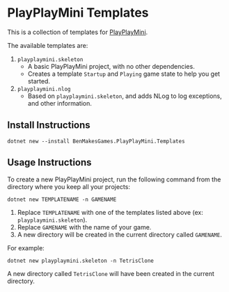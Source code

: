 # PlayPlayMini Templates

This is a collection of templates for [PlayPlayMini](https://github.com/BenMakesGames/PlayPlayMini).

The available templates are:
1. `playplaymini.skeleton`
   * A basic PlayPlayMini project, with no other dependencies.
   * Creates a template `Startup` and `Playing` game state to help you get started.
2. `playplaymini.nlog`
   * Based on `playplaymini.skeleton`, and adds NLog to log exceptions, and other information.
   
## Install Instructions

`dotnet new --install BenMakesGames.PlayPlayMini.Templates`

## Usage Instructions

To create a new PlayPlayMini project, run the following command from the directory where you keep all your projects:

`dotnet new TEMPLATENAME -n GAMENAME`

1. Replace `TEMPLATENAME` with one of the templates listed above (ex: `playplaymini.skeleton`).
2. Replace `GAMENAME` with the name of your game.
3. A new directory will be created in the current directory called `GAMENAME`. 

For example:

`dotnet new playplaymini.skeleton -n TetrisClone`

A new directory called `TetrisClone` will have been created in the current directory.
